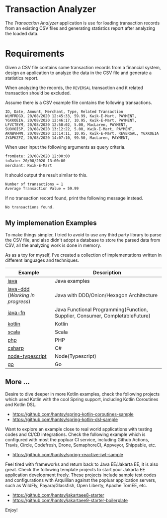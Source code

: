 # Transaction Analyzer

The *Transaction Analyzer* application is use for loading transaction records from an existing CSV files and generating statistics report after analyzing the loaded data.

# Requirements

Given a CSV file contains some transaction records from a financial system, design an application to analyze the data in the CSV file and generate a statistics report.

When analyzing the records, the `REVERSAL` transaction and it related transaction should be excluded.

Assume there is a CSV example file contains the following transactions.

```csv 
ID, Date, Amount, Merchant, Type, Related Transaction
WLMFRDGD, 20/08/2020 12:45:33, 59.99, Kwik-E-Mart, PAYMENT,
YGXKOEIA, 20/08/2020 12:46:17, 10.95, Kwik-E-Mart, PAYMENT,
LFVCTEYM, 20/08/2020 12:50:02, 5.00, MacLaren, PAYMENT,
SUOVOISP, 20/08/2020 13:12:22, 5.00, Kwik-E-Mart, PAYMENT,
AKNBVHMN, 20/08/2020 13:14:11, 10.95, Kwik-E-Mart, REVERSAL, YGXKOEIA
JYAPKZFZ, 20/08/2020 14:07:10, 99.50, MacLaren, PAYMENT,
```

When user input the following arguments as query criteria.

```bash
fromDate: 20/08/2020 12:00:00
toDate: 20/08/2020 13:00:00
merchant: Kwik-E-Mart
```

It should output the result similar to this.

```bash
Number of transactions = 1
Average Transaction Value = 59.99
```

If no transaction record found, print the following message instead.

```bash
No transactions found.
```

## My implemenation Examples

To make things simpler, I tried to avoid to use any third party library to parse the CSV file, and also didn't adopt a database to store the parsed data from CSV, all the analyzing work is done in memory.

As as a toy for myself, I've created a collection of implementations written in different languages and techniques.

| Example | Description|
|---|---|
|[java](./transaction-analyzer/java)| Java examples|
|[java-ddd](./transaction-analyzer/java-ddd) (*Working in progress*)|Java with DDD/Onion/Hexagon Architecture|
|[java-fn](./transaction-analyzer/java-fn)|Java Functional Programming(Function, Supplier, Consumer, CompletableFuture)|
|[kotlin](./transaction-analyzer/kotlin) | Kotlin |
|[scala](./transaction-analyzer/scala) | Scala | 
|[php](./transaction-analyzer/php) | PHP |
|[csharp](./transaction-analyzer/csharp) | C# |
|[node-typescript](./transaction-analyzer/node-typescript/)|Node(Typescript)| 
|[go](./transaction-analyzer/go) | Go |

## More ...

Desire to dive deeper in more Kotlin examples, check the following projects which used Kotlin with the cool Spring support, including Kotlin Coroutines and Kotlin DSL.

* https://github.com/hantsy/spring-kotlin-coroutines-sample
* https://github.com/hantsy/spring-kotlin-dsl-sample 

Want to explore an example close to real world applications with testing codes and CI/CD integrations. Check the following example which is configured with most the popluar CI service, including Github Actions, Travis, Circle, Codefresh, Drone, SemaphoreCI, Appveyor, Shippable, etc.

* https://github.com/hantsy/spring-reactive-jwt-sample

Feel tired with frameworks and return back to Java EE/Jakarta EE, it is also great. Check the following template projects to start your Jakarta EE application development freely. These projects include sample test codes and configurations with Arquillian against the popluar application servers, such as WildFly, Payara/Glassfish, Open Liberty, Apache TomEE, etc.

* https://github.com/hantsy/jakartaee8-starter
* https://github.com/hantsy/jakartaee9-starter-boilerplate

Enjoy!
